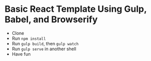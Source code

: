 # Basic React Template Using Gulp, Babel, and Browserify

* Clone
* Run `npm install`
* Run `gulp build`, then `gulp watch`
* Run `gulp serve` in another shell
* Have fun
